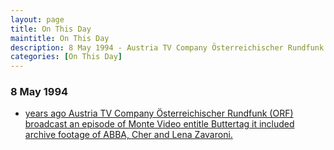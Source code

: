 ```yaml
---
layout: page
title: On This Day
maintitle: On This Day
description: 8 May 1994 - Austria TV Company Österreichischer Rundfunk (ORF) broadcast an episode of Monte Video entitle Buttertag it included archive footage of ABBA, Cher and Lena Zavaroni.
categories: [On This Day]
---
```


### 8 May 1994
* [<span id="age"></span> years ago Austria TV Company Österreichischer Rundfunk (ORF) broadcast an episode of Monte Video entitle Buttertag it included archive footage of ABBA, Cher and Lena Zavaroni.](/österreichischer%20rundfunk/1994/05/08/monte-video-buttertag.html)

<!-- Script for calculating number of years ago -->
<script>
var dob = '19940508';
var year = Number(dob.substr(0, 4));
var month = Number(dob.substr(4, 2)) - 1;
var day = Number(dob.substr(6, 2));
var today = new Date();
var age = today.getFullYear() - year;
if (today.getMonth() < month || (today.getMonth() == month && today.getDate() < day)) {
  age--;
}
document.getElementById("age").innerHTML=age;
</script>

